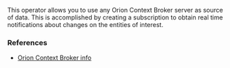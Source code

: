 This operator allows you to use any Orion Context Broker server as source of
data. This is accomplished by creating a subscription to obtain real time
notifications about changes on the entities of interest.

### References

* [Orion Context Broker info](http://catalogue.fi-ware.org/enablers/publishsubscribe-context-broker-orion-context-broker)
